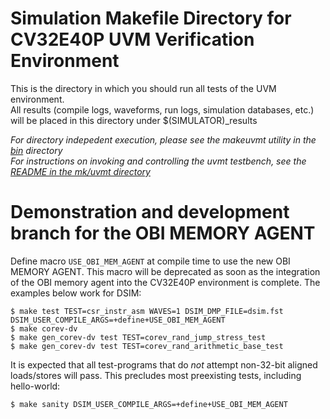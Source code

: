 Simulation Makefile Directory for CV32E40P UVM Verification Environment
==================================
This is the directory in which you should run all tests of the UVM environment.<br>
All results (compile logs, waveforms, run logs, simulation databases, etc.) will be placed in this directory under $(SIMULATOR)_results<br>


_For directory indepedent execution, please see the makeuvmt utility in the [bin](../../../bin) directory_<br>
_For instructions on invoking and controlling the _uvmt_ testbench, see the [README in the mk/uvmt directory](../../../mk/uvmt)_<br>


Demonstration and development branch for the OBI MEMORY AGENT
==================================
Define macro `USE_OBI_MEM_AGENT` at compile time to use the new OBI MEMORY AGENT.
This macro will be deprecated as soon as the integration of the OBI memory agent into the CV32E40P environment is complete.
The examples below work for DSIM:
```
$ make test TEST=csr_instr_asm WAVES=1 DSIM_DMP_FILE=dsim.fst DSIM_USER_COMPILE_ARGS=+define+USE_OBI_MEM_AGENT
$ make corev-dv
$ make gen_corev-dv test TEST=corev_rand_jump_stress_test
$ make gen_corev-dv test TEST=corev_rand_arithmetic_base_test
```
It is expected that all test-programs that do _not_ attempt non-32-bit aligned loads/stores will pass.
This precludes most preexisting tests, including hello-world:
```
$ make sanity DSIM_USER_COMPILE_ARGS=+define+USE_OBI_MEM_AGENT
```

